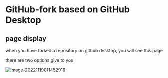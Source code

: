 # GitHub-fork based on GitHub Desktop

## page display

when you have forked a repository on github desktop, you will see this page

there are two options give to you

![image-20221119011452919](http://evinci.oss-cn-hangzhou.aliyuncs.com/evinci/image-20221119011452919.png)

